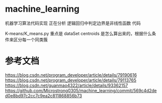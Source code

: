 # machine_learning

机器学习算法代码实现
正在分析 逻辑回归中判定边界是非线性函数 代码

K-means/K_means.py
重点是
dataSet
centroids
是怎么算出来的，根据什么条件来区分每一个同类簇


# 参考文档

https://blog.csdn.net/program_developer/article/details/79190616
https://blog.csdn.net/program_developer/article/details/79113765
https://blog.csdn.net/guanmao4322/article/details/93362157
https://github.com/Microstrong0305/machine_learning/commit/569c4d2ded0e8bd97c2cc7c9ea2c811868856b73
